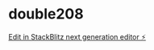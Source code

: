 # double208

[Edit in StackBlitz next generation editor ⚡️](https://stackblitz.com/~/github.com/kvartiil/double208)